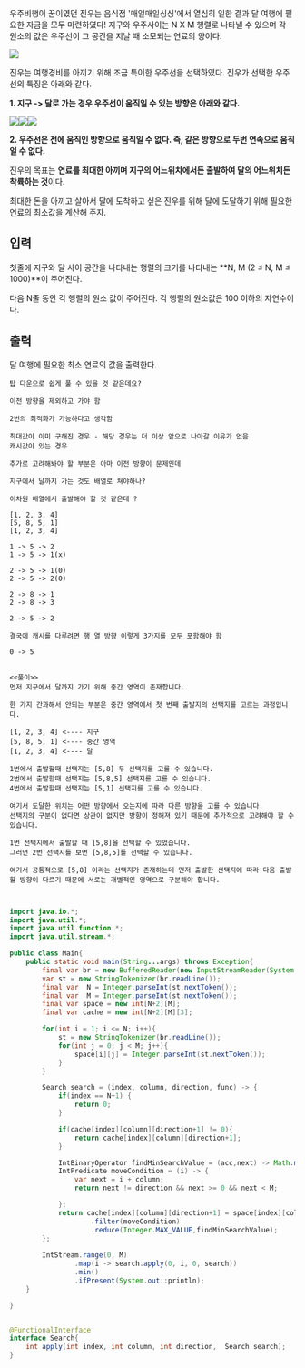 우주비행이 꿈이였던 진우는 음식점 '매일매일싱싱'에서 열심히 일한 결과 달 여행에 필요한 자금을 모두 마련하였다! 지구와 우주사이는 N X M 행렬로 나타낼 수 있으며 각 원소의 값은 우주선이 그 공간을 지날 때 소모되는 연료의 양이다.

![](https://upload.acmicpc.net/9e155c65-43ea-492b-af73-d3f9f9c9dc44/-/preview/)

진우는 여행경비를 아끼기 위해 조금 특이한 우주선을 선택하였다. 진우가 선택한 우주선의 특징은 아래와 같다.

**1. 지구 -> 달로 가는 경우 우주선이 움직일 수 있는 방향은 아래와 같다.**

![](https://upload.acmicpc.net/8f6fc516-9870-4ef6-8474-b5d82f7b6f21/-/preview/)![](https://upload.acmicpc.net/eb6f87f0-f4d0-43cc-8e9d-5d94bfc41936/-/preview/)![](https://upload.acmicpc.net/e7b501aa-c92c-4a17-aed7-c7868b89af7a/-/preview/)

**2. 우주선은 전에 움직인 방향으로 움직일 수 없다. 즉, 같은 방향으로 두번 연속으로 움직일 수 없다.**

진우의 목표는 **연료를 최대한 아끼며 지구의 어느위치에서든 출발하여 달의 어느위치든 착륙하는 것**이다.

최대한 돈을 아끼고 살아서 달에 도착하고 싶은 진우를 위해 달에 도달하기 위해 필요한 연료의 최소값을 계산해 주자.

## 입력

첫줄에 지구와 달 사이 공간을 나타내는 행렬의 크기를 나타내는 **N, M (2 ≤ N, M ≤ 1000)**이 주어진다.

다음 N줄 동안 각 행렬의 원소 값이 주어진다. 각 행렬의 원소값은 100 이하의 자연수이다.

## 출력

달 여행에 필요한 최소 연료의 값을 출력한다.

```
탑 다운으로 쉽게 풀 수 있을 것 같은데요?

이전 방향을 제외하고 가야 함

2번의 최적화가 가능하다고 생각함

최대값이 이미 구해진 경우 - 해당 경우는 더 이상 앞으로 나아갈 이유가 없음
캐시값이 있는 경우

추가로 고려해봐야 할 부분은 아마 이전 방향이 문제인데

지구에서 달까지 가는 것도 배열로 쳐야하나?

이차원 배열에서 출발해야 할 것 같은데 ?

[1, 2, 3, 4]
[5, 8, 5, 1]
[1, 2, 3, 4]

1 -> 5 -> 2
1 -> 5 -> 1(x)

2 -> 5 -> 1(0)
2 -> 5 -> 2(0)

2 -> 8 -> 1
2 -> 8 -> 3

2 -> 5 -> 2

결국에 캐시를 다루려면 행 열 방향 이렇게 3가지를 모두 포함해야 함

0 -> 5


<<풀이>> 
먼저 지구에서 달까지 가기 위해 중간 영역이 존재합니다.

한 가지 간과해서 안되는 부분은 중간 영역에서 첫 번째 출발지의 선택지를 고르는 과정입니다.

[1, 2, 3, 4] <---- 지구
[5, 8, 5, 1] <---- 중간 영역
[1, 2, 3, 4] <---- 달

1번에서 출발할때 선택지는 [5,8] 두 선택지를 고를 수 있습니다.
2번에서 출발할때 선택지는 [5,8,5] 선택지를 고를 수 있습니다.
4번에서 출발할때 선택지는 [5,1] 선택지를 고를 수 있습니다.

여기서 도달한 위치는 어떤 방향에서 오는지에 따라 다른 방향을 고를 수 있습니다.
선택지의 구분이 없다면 상관이 없지만 방향이 정해져 있기 때문에 추가적으로 고려해야 할 수 있습니다.

1번 선택지에서 출발할 때 [5,8]을 선택할 수 있었습니다.
그러면 2번 선택지를 보면 [5,8,5]를 선택할 수 있습니다.

여기서 공통적으로 [5,8] 이라는 선택지가 존재하는데 먼저 출발한 선택지에 따라 다음 출발할 방향이 다르기 때문에 서로는 개별적인 영역으로 구분해야 합니다.



```


```java
import java.io.*;
import java.util.*;
import java.util.function.*;
import java.util.stream.*;

public class Main{
    public static void main(String...args) throws Exception{
        final var br = new BufferedReader(new InputStreamReader(System.in));
        var st = new StringTokenizer(br.readLine());
        final var  N = Integer.parseInt(st.nextToken());
        final var  M = Integer.parseInt(st.nextToken());
        final var space = new int[N+2][M];
        final var cache = new int[N+2][M][3];

        for(int i = 1; i <= N; i++){
            st = new StringTokenizer(br.readLine());
            for(int j = 0; j < M; j++){
                space[i][j] = Integer.parseInt(st.nextToken());
            }
        }

        Search search = (index, column, direction, func) -> {
            if(index == N+1) {
                return 0;
            }

            if(cache[index][column][direction+1] != 0){
                return cache[index][column][direction+1];
            }

            IntBinaryOperator findMinSearchValue = (acc,next) -> Math.min(acc, func.apply(index + 1, column + next, next, func));
            IntPredicate moveCondition = (i) -> {
                var next = i + column;
                return next != direction && next >= 0 && next < M;

            };
            return cache[index][column][direction+1] = space[index][column] + IntStream.rangeClosed(-1, 1)
                    .filter(moveCondition)
                    .reduce(Integer.MAX_VALUE,findMinSearchValue);
        };
      
        IntStream.range(0, M)
                .map(i -> search.apply(0, i, 0, search))
                .min()
                .ifPresent(System.out::println);
    }

}


@FunctionalInterface
interface Search{
    int apply(int index, int column, int direction,  Search search);
}

```